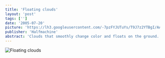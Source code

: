 ```yaml
---
title: 'Floating clouds'
layout: 'post'
tags: ['']
date: '2005-07-20'
picture: 'https://lh3.googleusercontent.com/-7pzFYJUTuYs/T9J7z2YTBgI/AAAAAAAAIFc/xrWclmkCEQw/s603/FloatingClouds_MadsHobye_IMG_6277.jpg'
publisher: 'Halfmachine'
abstract: 'Clouds that smoothly change color and floats on the ground.'
---
```




![Floating clouds](https://lh5.googleusercontent.com/-QYL6eMTZFkk/T9J7y12LD3I/AAAAAAAAIEM/WMQJEdEg7QQ/s666/FloatingClouds_MadsHobye_IMG_6142.jpg)
